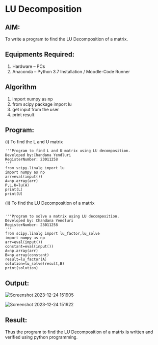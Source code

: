 # LU Decomposition 

## AIM:
To write a program to find the LU Decomposition of a matrix.

## Equipments Required:
1. Hardware – PCs
2. Anaconda – Python 3.7 Installation / Moodle-Code Runner

## Algorithm
1. import numpy as np
2. from scipy package import lu
3. get input from the user 
4. print result

## Program:
(i) To find the L and U matrix
```
'''Program to find L and U matrix using LU decomposition.
Developed by:Chandana Yendluri
RegisterNumber: 23011258
'''
from scipy.linalg import lu
import numpy as np 
arr=eval(input())
A=np.array(arr)
P,L,U=lu(A)
print(L)
print(U)

```
(ii) To find the LU Decomposition of a matrix
```

'''Program to solve a matrix using LU decomposition.
Developed by: Chandana Yendluri
RegisterNumber: 23011258
'''
from scipy.linalg import lu_factor,lu_solve
import numpy as np 
arr=eval(input())
constant=eval(input())
A=np.array(arr)
B=np.array(constant)
result=lu_factor(A)
solution=lu_solve(result,B)
print(solution)

```

## Output:
![Screenshot 2023-12-24 151905](https://github.com/23011258/LU-Decomposition/assets/139842204/ea0350f5-9e91-481b-a0fc-9ce2e1be4fd0)

![Screenshot 2023-12-24 151922](https://github.com/23011258/LU-Decomposition/assets/139842204/132170d0-452a-408d-baae-7060b7bb1558)


## Result:
Thus the program to find the LU Decomposition of a matrix is written and verified using python programming.

